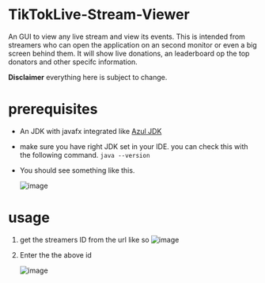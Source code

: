 # TikTokLive-Stream-Viewer
An GUI to view any live stream and view its events. This is intended from streamers who can open the application on an second monitor or even a big screen behind them. It will show live donations, an leaderboard op the top donators and other specifc information. 

**Disclaimer** everything here is subject to change.

# prerequisites
- An JDK with javafx integrated like [Azul JDK](https://www.azul.com/downloads/?version=java-23&package=jdk-fx#zulu)
- make sure you have right JDK set in your IDE. you can check this with the following command.
  ``java --version``
- You should see something like this.

   ![image](https://github.com/user-attachments/assets/95a6d402-057b-4aa5-83ec-2fe90f187307)


# usage
1) get the streamers ID from the url like so
   ![image](https://github.com/user-attachments/assets/fb9aba26-2e35-4bda-9158-57680fd95806)
2) Enter the the above id

   ![image](https://github.com/user-attachments/assets/bfb1a10b-b063-4e3a-bff0-350e8ba2a63b)


